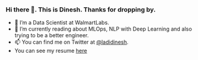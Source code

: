 ### Hi there 👋. This is Dinesh. Thanks for dropping by. 


- 🔭 I’m a Data Scientist at WalmartLabs.
- 🌱 I’m currently reading about MLOps, NLP with Deep Learning and also trying to be a better engineer. 
- 📫 You can find me on Twitter at [@ladidinesh](twitter.com/ladidinesh).
- You can see my resume [here](https://github.com/dineshladi/dineshladi/blob/master/Dinesh_Ladi_Resume_Feb_2022.pdf)


